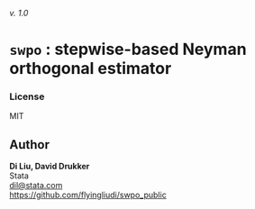 _v. 1.0_  

`swpo` : stepwise-based Neyman orthogonal estimator
===================================================


### License
MIT

Author
------

**Di Liu, David Drukker**  
Stata  
dil@stata.com  
<https://github.com/flyingliudi/swpo_public>  
